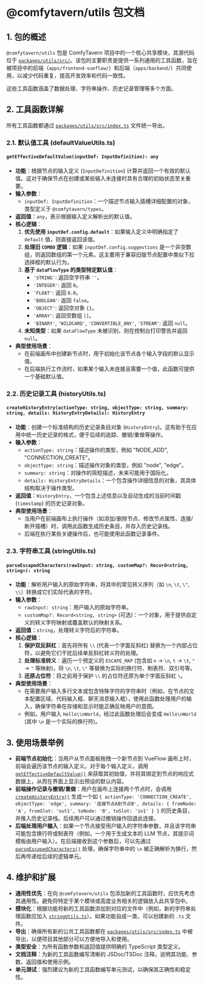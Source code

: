 # @comfytavern/utils 包文档

## 1. 包的概述

`@comfytavern/utils` 包是 ComfyTavern 项目中的一个核心共享模块，其源代码位于 [`packages/utils/src/`](packages/utils/src/)。该包的主要职责是提供一系列通用的工具函数，旨在被项目中的前端（`apps/frontend-vueflow/`）和后端（`apps/backend/`）共同使用，以减少代码重复，提高开发效率和代码一致性。

这些工具函数涵盖了数据处理、字符串操作、历史记录管理等多个方面。

## 2. 工具函数详解

所有工具函数都通过 [`packages/utils/src/index.ts`](packages/utils/src/index.ts:1) 文件统一导出。

### 2.1. 默认值工具 (defaultValueUtils.ts)

#### `getEffectiveDefaultValue(inputDef: InputDefinition): any`

*   **功能**：根据节点的输入定义 (`InputDefinition`) 计算并返回一个有效的默认值。这对于确保节点在创建或某些输入未连接时具有合理的初始状态至关重要。
*   **输入参数**：
    *   `inputDef: InputDefinition`：一个描述节点输入插槽详细配置的对象，类型定义于 `@comfytavern/types`。
*   **返回值**：`any`，表示根据输入定义解析出的默认值。
*   **核心逻辑**：
    1.  **优先使用 `inputDef.config.default`**：如果输入定义中明确指定了 `default` 值，则直接返回该值。
    2.  **处理旧 `COMBO` 逻辑**：如果 `inputDef.config.suggestions` 是一个非空数组，则返回数组的第一个元素。这主要用于兼容旧版节点配置中类似下拉选择框的默认行为。
    3.  **基于 `dataFlowType` 的类型特定默认值**：
        *   `'STRING'`: 返回空字符串 `''`。
        *   `'INTEGER'`: 返回 `0`。
        *   `'FLOAT'`: 返回 `0.0`。
        *   `'BOOLEAN'`: 返回 `false`。
        *   `'OBJECT'`: 返回空对象 `{}`。
        *   `'ARRAY'`: 返回空数组 `[]`。
        *   `'BINARY'`, `'WILDCARD'`, `'CONVERTIBLE_ANY'`, `'STREAM'`: 返回 `null`。
    4.  **未知类型**：如果 `dataFlowType` 未被识别，则在控制台打印警告并返回 `null`。
*   **典型使用场景**：
    *   在前端画布中创建新节点时，用于初始化该节点各个输入字段的默认显示值。
    *   在后端执行工作流时，如果某个输入未连接且需要一个值，此函数可提供一个基础默认值。

### 2.2. 历史记录工具 (historyUtils.ts)

#### `createHistoryEntry(actionType: string, objectType: string, summary: string, details: HistoryEntryDetails): HistoryEntry`

*   **功能**：创建一个标准结构的历史记录条目对象 (`HistoryEntry`)。这有助于在应用中统一历史记录的格式，便于后续的追踪、撤销/重做等操作。
*   **输入参数**：
    *   `actionType: string`：描述操作的类型，例如 "NODE_ADD", "CONNECTION_CREATE"。
    *   `objectType: string`：描述操作对象的类型，例如 "node", "edge"。
    *   `summary: string`：对操作的简短描述，未来可能用于国际化。
    *   `details: HistoryEntryDetails`：一个包含操作详细信息的对象，其具体结构取决于操作类型。
*   **返回值**：`HistoryEntry`，一个包含上述信息以及自动生成的当前时间戳 (`timestamp`) 的历史记录对象。
*   **典型使用场景**：
    *   当用户在前端画布上执行操作（如添加/删除节点、修改节点属性、连接/断开插槽）时，调用此函数生成历史条目，并存入历史记录栈。
    *   后端在执行某些关键操作后，也可能使用此函数记录事件。

### 2.3. 字符串工具 (stringUtils.ts)

#### `parseEscapedCharacters(rawInput: string, customMap?: Record<string, string>): string`

*   **功能**：解析用户输入的原始字符串，将其中的常见转义序列（如 `\n`, `\t`, `\"`, `\\`）转换成它们实际代表的字符。
*   **输入参数**：
    *   `rawInput: string`：用户输入的原始字符串。
    *   `customMap?: Record<string, string>` (可选)：一个对象，用于提供自定义的转义字符映射或覆盖默认的映射关系。
*   **返回值**：`string`，处理转义字符后的字符串。
*   **核心逻辑**：
    1.  **保护双反斜杠**：首先将所有 `\\` (代表一个字面反斜杠) 替换为一个内部占位符，以避免它们干扰后续单反斜杠转义符的处理。
    2.  **处理标准转义**：遍历一个预定义的 `ESCAPE_MAP` (包含如 `n` -> `\n`, `t` -> `\t`, `"` -> `"` 等映射)，将 `\n`, `\t`, `\"` 等替换为实际的换行符、制表符、双引号等。
    3.  **还原占位符**：将之前用于保护 `\\` 的占位符还原为单个字面反斜杠 `\`。
*   **典型使用场景**：
    *   在需要用户输入多行文本或包含特殊字符的字符串时（例如，在节点的文本配置区域、代码输入框、聊天消息输入框），使用此函数处理用户的输入，确保字符串在存储和显示时能正确反映用户的意图。
    *   例如，用户输入 `Hello\\nWorld`，经过此函数处理后会变成 `Hello\nWorld` (其中 `\n` 是一个实际的换行符)。

## 3. 使用场景举例

*   **前端节点初始化**：当用户从节点面板拖拽一个新节点到 VueFlow 画布上时，前端会遍历该节点的输入定义。对于每个输入定义，调用 [`getEffectiveDefaultValue()`](packages/utils/src/defaultValueUtils.ts:16) 来获取其初始值，并将其绑定到节点的响应式数据上，从而在界面上显示出预设的默认内容。
*   **前端操作记录与撤销/重做**：用户在画布上连接两个节点时，会调用 [`createHistoryEntry()`](packages/utils/src/historyUtils.ts:11) 生成一个如 `{ actionType: 'CONNECTION_CREATE', objectType: 'edge', summary: '连接节点A到节点B', details: { fromNode: 'A', fromSlot: 'out1', toNode: 'B', toSlot: 'in1' } }` 的历史条目，并推入历史记录栈。后续用户可以通过撤销操作回退此连接。
*   **后端处理用户输入**：如果一个节点接受用户输入的字符串参数，并且该字符串可能包含换行符或制表符（例如，一个用于生成文本的 LLM 节点，其提示词模板由用户输入）。在后端接收到这个参数后，可以先通过 [`parseEscapedCharacters()`](packages/utils/src/stringUtils.ts:46) 处理，确保字符串中的 `\n` 被正确解析为换行，然后再传递给后续的逻辑单元。

## 4. 维护和扩展

*   **通用性优先**：在向 `@comfytavern/utils` 包添加新的工具函数时，应优先考虑其通用性。避免将特定于某个模块或高度业务相关的逻辑放入此共享包中。
*   **模块化**：根据功能将新的工具函数添加到对应的文件中（例如，新的字符串处理函数应加入 [`stringUtils.ts`](packages/utils/src/stringUtils.ts:1)）。如果功能自成一类，可以创建新的 `.ts` 文件。
*   **导出**：确保所有新的公共工具函数都在 [`packages/utils/src/index.ts`](packages/utils/src/index.ts:1) 中被导出，以便项目其他部分可以方便地导入和使用。
*   **类型安全**：为所有函数参数和返回值提供明确的 TypeScript 类型定义。
*   **文档注释**：为新的工具函数编写清晰的 JSDoc/TSDoc 注释，说明其功能、参数、返回值和使用示例。
*   **单元测试**：强烈建议为新的工具函数编写单元测试，以确保其正确性和稳定性。